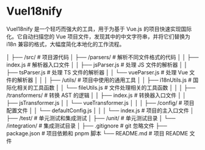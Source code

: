 # VueI18nify

VueI18nify 是一个轻巧而强大的工具，用于为基于 Vue.js 的项目快速实现国际化。它自动扫描您的 Vue 项目文件，发现其中的中文字符串，并将它们替换为 i18n 兼容的格式，大幅度简化本地化的工作流程。

│
├── /src/ # 项目源代码
│ ├── /parsers/ # 解析不同文件格式的代码
│ │ ├── index.js # 解析器入口文件
│ │ ├── jsParser.js # 处理 JS 文件的解析器
│ │ ├── tsParser.js # 处理 TS 文件的解析器
│ │ └── vueParser.js # 处理 Vue 文件的解析器
│ │
│ ├── /utils/ # 项目中使用的通用工具
│ │ ├── i18nUtils.js # 国际化相关的工具函数
│ │ └── fileUtils.js # 文件处理相关的工具函数
│ │
│ ├── /transformers/ # 转换 AST 的逻辑
│ │ ├── index.js # 转换器入口文件
│ │ ├── jsTransformer.js
│ │ └── vueTransformer.js
│ │
│ ├── /config/ # 项目配置文件
│ │ └── defaultConfig.js
│ │
│ └── index.js # 项目的主入口文件
│
├── /test/ # 单元测试和集成测试
│ ├── /unit/ # 单元测试目录
│ └── /integration/ # 集成测试目录
│
├── .gitignore # git 忽略文件
├── package.json # 项目依赖和 pnpm 脚本
└── README.md # 项目 README 文件
